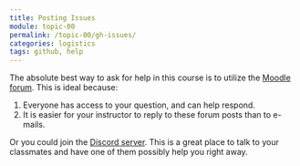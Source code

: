 ```yaml
---
title: Posting Issues
module: topic-00
permalink: /topic-00/gh-issues/
categories: logistics
tags: github, help
---
```


<div class="divider-heading"></div>


The absolute best way to ask for help in this course is to utilize the <a href="https://moodle.umt.edu/mod/hsuforum/view.php?id=2401173">Moodle forum</a>. This is ideal because:

1. Everyone has access to your question, and can help respond.
2. It is easier for your instructor to reply to these forum posts than to e-mails.

Or you could join the <a href="https://discord.gg/NhNYCSAg">Discord server</a>.  This is a great place to talk to your classmates and have one of them possibly help you right away.
